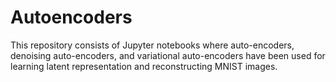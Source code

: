# Autoencoders

This repository consists of Jupyter notebooks where auto-encoders, denoising auto-encoders, and variational auto-encoders have been used for learning latent representation and reconstructing MNIST images.
